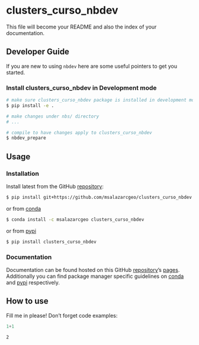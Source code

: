 # clusters_curso_nbdev


<!-- WARNING: THIS FILE WAS AUTOGENERATED! DO NOT EDIT! -->

This file will become your README and also the index of your
documentation.

## Developer Guide

If you are new to using `nbdev` here are some useful pointers to get you
started.

### Install clusters_curso_nbdev in Development mode

``` sh
# make sure clusters_curso_nbdev package is installed in development mode
$ pip install -e .

# make changes under nbs/ directory
# ...

# compile to have changes apply to clusters_curso_nbdev
$ nbdev_prepare
```

## Usage

### Installation

Install latest from the GitHub
[repository](https://github.com/msalazarcgeo/clusters_curso_nbdev):

``` sh
$ pip install git+https://github.com/msalazarcgeo/clusters_curso_nbdev.git
```

or from [conda](https://anaconda.org/msalazarcgeo/clusters_curso_nbdev)

``` sh
$ conda install -c msalazarcgeo clusters_curso_nbdev
```

or from [pypi](https://pypi.org/project/clusters_curso_nbdev/)

``` sh
$ pip install clusters_curso_nbdev
```

### Documentation

Documentation can be found hosted on this GitHub
[repository](https://github.com/msalazarcgeo/clusters_curso_nbdev)’s
[pages](https://msalazarcgeo.github.io/clusters_curso_nbdev/).
Additionally you can find package manager specific guidelines on
[conda](https://anaconda.org/msalazarcgeo/clusters_curso_nbdev) and
[pypi](https://pypi.org/project/clusters_curso_nbdev/) respectively.

## How to use

Fill me in please! Don’t forget code examples:

``` python
1+1
```

    2
